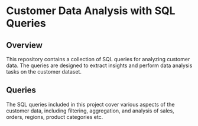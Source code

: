 # Customer Data Analysis with SQL Queries

## Overview
This repository contains a collection of SQL queries for analyzing customer data. The queries are designed to extract insights and perform data analysis tasks on the customer dataset.

## Queries
The SQL queries included in this project cover various aspects of the customer data, including filtering, aggregation, and analysis of sales, orders, regions, product categories etc.
